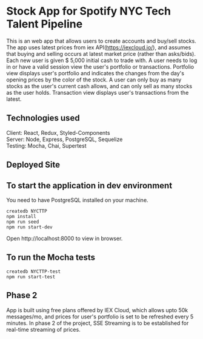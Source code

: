 # Stock App for Spotify NYC Tech Talent Pipeline

This is an web app that allows users to create accounts and buy/sell stocks.
The app uses latest prices from iex API(https://iexcloud.io/), and assumes that buying and selling occurs at latest market price (rather than asks/bids).
Each new user is given \$ 5,000 initial cash to trade with.
A user needs to log in or have a valid session view the user's portfolio or transactions.
Portfolio view displays user's portfolio and indicates the changes from the day's opening prices by the color of the stock.
A user can only buy as many stocks as the user's current cash allows, and can only sell as many stocks as the user holds.
Transaction view displays user's transactions from the latest.

## Technologies used

Client: React, Redux, Styled-Components\
Server: Node, Express, PostgreSQL, Sequelize\
Testing: Mocha, Chai, Supertest

## Deployed Site

## To start the application in dev environment

You need to have PostgreSQL installed on your machine.

```
createdb NYCTTP
npm install
npm run seed
npm run start-dev
```

Open http://localhost:8000 to view in browser.

## To run the Mocha tests

```
createdb NYCTTP-test
npm run start-test
```

## Phase 2
App is built using free plans offered by IEX Cloud, which allows upto 50k messages/mo, and prices for user's portfolio is set to be refreshed every 5 minutes.
In phase 2 of the project, SSE Streaming is to be established for real-time streaming of prices.
